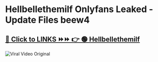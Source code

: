 
 # Hellbellethemilf Onlyfans Leaked - Update Files beew4

## <h2><a href="https://clipsfans.com/Hellbellethemilf&ref=git">🔗 Click to LINKS ⏩⏩ 👉 🟢 Hellbellethemilf </a></h2>

<a href="https://clipsfans.com/Hellbellethemilf&ref=git" rel="nofollow" data-target="animated-image.originalLink"><img src="https://i.ibb.co.com/xMMVF88/686577567.gif" alt="Viral Video Original" style="max-width: 100%; display: inline-block;" data-target="animated-image.originalImage"></a>

